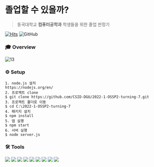 # 졸업할 수 있을까?
> 동국대학교 **컴퓨터공학과** 학생들을 위한 졸업 판정기

[![Hits](https://hits.seeyoufarm.com/api/count/incr/badge.svg?url=https%3A%2F%2Fgithub.com%2FCSID-DGU%2F2022-1-OSSP2-turning-7&count_bg=%23007FFF&title_bg=%231A1A1A&icon=github.svg&icon_color=%23E7E7E7&title=hits&edge_flat=false)](https://hits.seeyoufarm.com)
![GitHub](https://img.shields.io/github/license/wkkyu088/2022-1-OSSP2-turning-7?label=License)

### 🎓 Overview
![13](https://user-images.githubusercontent.com/82702064/174085540-e0ce02bf-5785-4c6a-9407-08de00f0ee5b.png)

### ⚙️ Setup
```
1. node.js 설치
https://nodejs.org/en/
2. 프로젝트 clone
$ git clone https://github.com/CSID-DGU/2022-1-OSSP2-turning-7.git
3. 프로젝트 폴더로 이동
$ cd C:\2022-1-OSSP2-turning-7
4. 패키지 설치
$ npm install
5. 앱 실행
$ npm start
6. 서버 실행
$ node server.js
```

### 🛠️ Tools
<span><img src="https://img.shields.io/badge/GitHub-181717?style=flat-square&logo=github&logoColor=white"/></span>
<span><img src="https://img.shields.io/badge/VisualStudioCode-007ACC?style=flat-square&logo=VisualStudioCode&logoColor=white"/></span>
<span><img src="https://img.shields.io/badge/React-61DAFB?style=flat-square&logo=react&logoColor=black"/></span>
<span><img src="https://img.shields.io/badge/JavaScript-F7DF1E?style=flat-square&logo=JavaScript&logoColor=black"/></span>
<span><img src="https://img.shields.io/badge/CSS3-1572B6?style=flat-square&logo=CSS3&logoColor=white"/></span>
<span><img src="https://img.shields.io/badge/Node.js-339933?style=flat-square&logo=Node.js&logoColor=white"/></span>
<span><img src="https://img.shields.io/badge/Express-000000?style=flat-square&logo=Express&logoColor=white"/></span>
<span><img src="https://img.shields.io/badge/MySQL-4479A1?style=flat-square&logo=MySQL&logoColor=white"/></span>
<span><img src="https://img.shields.io/badge/AWS-FF9900?style=flat-square&logo=AmazonAWS&logoColor=232F3E"/></span>
